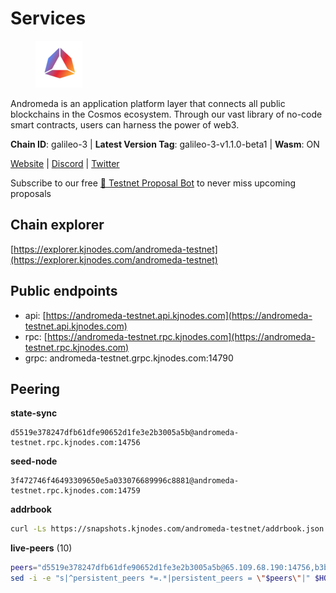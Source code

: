 # Services

<figure><img src="https://raw.githubusercontent.com/kj89/cosmos-images/main/logos/andromeda.png" alt=""><figcaption></figcaption></figure>

Andromeda is an application platform layer that connects all  public blockchains in the Cosmos ecosystem. Through our vast  library of no-code smart contracts, users can harness the power of web3.

**Chain ID**: galileo-3 | **Latest Version Tag**: galileo-3-v1.1.0-beta1 | **Wasm**: ON

[Website](https://www.andromedaprotocol.io) | [Discord](https://discord.gg/wzM3kSN3sE) | [Twitter](https://twitter.com/andromedaprot)



Subscribe to our free [🤖 Testnet Proposal Bot](https://t.me/kjnodes_testnet_proposal_bot) to never miss upcoming proposals


## Chain explorer
[https://explorer.kjnodes.com/andromeda-testnet](https://explorer.kjnodes.com/andromeda-testnet)

## Public endpoints

* api: [https://andromeda-testnet.api.kjnodes.com](https://andromeda-testnet.api.kjnodes.com)
* rpc: [https://andromeda-testnet.rpc.kjnodes.com](https://andromeda-testnet.rpc.kjnodes.com)
* grpc: andromeda-testnet.grpc.kjnodes.com:14790

## Peering

**state-sync**

```text
d5519e378247dfb61dfe90652d1fe3e2b3005a5b@andromeda-testnet.rpc.kjnodes.com:14756
```

**seed-node**

```text
3f472746f46493309650e5a033076689996c8881@andromeda-testnet.rpc.kjnodes.com:14759
```

**addrbook**
```bash
curl -Ls https://snapshots.kjnodes.com/andromeda-testnet/addrbook.json > $HOME/.andromedad/config/addrbook.json
```

**live-peers** (10)
```bash
peers="d5519e378247dfb61dfe90652d1fe3e2b3005a5b@65.109.68.190:14756,b3bb0cc43425abb61a26fe96a0c543f7a77416d6@135.181.217.182:15656,d78df88bc4a487c140e466a23f549ed90e7ebfb6@161.97.152.157:27656,717066f5726fb3cd7096f84911c7c8bfe5953e62@81.68.158.68:26656,99cebda3a65a35b9a6a8bef774c8b92c1e548aa5@65.108.226.26:36656,4d4309bf054ca12f128035eab81b66350b5de575@178.172.212.122:26656,c4bb11ae43f4db7b8eef312a3c38861d236eb660@91.201.113.194:26656,d30a56dd61de5b3e8d36bf40cb0a15add3915c91@195.3.223.33:37656,5d076eccdbd1ae1835131be8e20b756e779c5bac@158.220.110.42:26656,bc8a474a75951713263b2ed96105a70ad38804dc@1.15.131.138:26656"
sed -i -e "s|^persistent_peers *=.*|persistent_peers = \"$peers\"|" $HOME/.andromedad/config/config.toml
```
